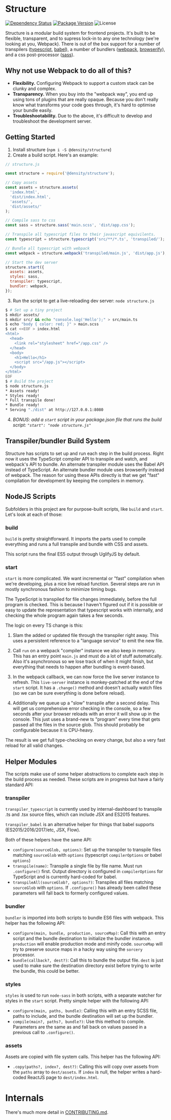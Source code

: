 # Structure

[![Dependency Status](https://david-dm.org/density/structure.svg)](https://david-dm.org/density/structure)
[![Package Version](https://img.shields.io/npm/v/@density/structure.svg)](https://npmjs.com/@density/structure)
![License](https://img.shields.io/badge/License-MIT-green.svg)

Structure is a modular build system for frontend projects. It's built to be flexible, transparent, and to supress
lock-in to any one technology (we're looking at you, Webpack). There is out of the box support for a
number of transpilers ([typescript](https://www.typescriptlang.org/), [babel](https://babeljs.io)),
a number of bundlers ([webpack](https://webpack.github.io/), [browserify](http://browserify.org/)),
and a css post-processor ([sass](https://sass-lang.com)).

## Why not use Webpack to do all of this?
- **Flexibility.** Configuring Webpack to support a custom stack can be clunky and complex.
- **Transparency.** When you buy into the "webpack way", you end up using tons of plugins that are
  really opaque. Because you don't really know what transforms your code goes through, it's hard to
  optimise your bundle easily.
- **Troubleshootability.** Due to the above, it's difficult to develop and troubleshoot the development server.

## Getting Started
1. Install structure (`npm i -S @density/structure`)
2. Create a build script. Here's an example:
```javascript
// structure.js

const structure = require('@density/structure');

// Copy assets
const assets = structure.assets(
  'index.html',
  'dist/index.html',
  'assets/',
  'dist/assets/'
);

// Compile sass to css
const sass = structure.sass('main.scss', 'dist/app.css');

// Transpile all typescript files to their javascript equivilents.
const typescript = structure.typescript('src/**/*.ts', 'transpiled/');

// Bundle all typescript with webpack
const webpack = structure.webpack('transpiled/main.js', 'dist/app.js');

// Start the dev server
structure.start({
  assets: assets,
  styles: sass,
  transpiler: typescript,
  bundler: webpack,
});
```

3. Run the script to get a live-reloading dev server: `node structure.js`
```sh
$ # Set up a tiny project
$ mkdir assets/
$ mkdir src/ && echo "console.log('Hello');" > src/main.ts
$ echo "body { color: red; }" > main.scss
$ cat <<EOF > index.html
<html>
  <head>
    <link rel="stylesheet" href="/app.css" />
  </head>
  <body>
    <h1>Hello</h1>
    <script src="/app.js"></script>
  </body>
</html>
EOF
$ # Build the project
$ node structure.js
* Assets ready!
* Styles ready!
* Full transpile done!
* Bundle ready!
* Serving "./dist" at http://127.0.0.1:8080
```

4. *BONUS: add a `start` script in your package.json file that runs the build script: `"start": "node structure.js"`*

## Transpiler/bundler Build System
Structure has scripts to set up and run each step in the build process. Right now it uses the TypeScript compiler API to transpile and watch, and webpack's API to bundle. An alternate transpiler module uses the Babel API instead of TypeScript. An alternate bundler module uses browserify instead of webpack. The reason for using these APIs directly is that we get "fast" compilation for development by keeping the compilers in memory.

## NodeJS Scripts

Subfolders in this project are for purpose-built scripts, like `build` and `start`. Let's look at each of those:

### build

`build` is pretty straightforward. It imports the parts used to compile everything and runs a full transpile and bundle with CSS and assets.

This script runs the final ES5 output through UglifyJS by default.

### start

`start` is more complicated. We want incremental or "fast" compilation when we're developing, plus a nice live reload function. Several steps are run in mostly synchronous fashion to minimize timing bugs.

The TypeScript is transpiled for file changes immediately, before the full program is checked. This is because I haven't figured out if it is possible or easy to update the representation that typescript works with internally, and checking the whole program again takes a few seconds.

The logic on every TS change is this:

1) Slam the added or updated file through the transpiler right away. This uses a persistent reference to a "language service" to emit the new file.

2) Call `run` on a webpack "compiler" instance we also keep in memory. This has an entry point `main.js` and must do a lot of stuff automatically. Also it's asynchronous so we lose track of when it might finish, but everything that needs to happen after bundling is event-based.

3) In the webpack callback, we can now force the live server instance to refresh. This `live-server` instance is monkey-patched at the end of the `start` script. It has a `.change()` method and doesn't actually watch files (so we can be sure everything is done before reload).

4) Additionally we queue up a "slow" transpile after a second delay. This will get us comprehensive error checking in the console, so a few seconds after your browser reloads with an error it will show up in the console. This just uses a brand-new ts "program" every time that gets passed all the files in the source glob. This should probably be configurable because it is CPU-heavy.

The result is we get full type-checking on every change, but also a very fast reload for all valid changes.


## Helper Modules

The scripts make use of some helper abstractions to complete each step in the build process as needed. These scripts are in progress but have a fairly standard API:

### transpiler

`transpiler_typescript` is currently used by internal-dashboard to transpile .ts and .tsx source files, which can include JSX and ES2015 features.

`transpiler_babel` is an alternative helper for things that babel supports (ES2015/2016/2017/etc, JSX, Flow).

Both of these helpers have the same API:

- `configure(sourceGlob, options)`: Set up the transpiler to transpile files matching `sourceGlob` with `options` (typescript `compilerOptions` or babel `options`)
- `transpile(name)`: Transpile a single file by file name. Must run `.configure()` first. Output directory is configured in `compilerOptions` for TypeScript and is currently hard-coded for babel.
- `transpileAll(sourceGlob?, options?)`: Transpiles all files matching `sourceGlob` with `options`. If `.configure()` has already been called these parameters will fall back to formerly configured values.

### bundler

`bundler` is imported into both scripts to bundle ES6 files with webpack. This helper has the following API:

- `configure(main, bundle, production, sourceMap)`: Call this with an entry script and the bundle destination to initialize the bundler instance. `production` will enable production mode and minify code. `sourceMap` will try to preserve source maps in a hacky way using the `sorcery` processor.
- `bundle(callback?, dest?)`: Call this to bundle the output file. `dest` is just used to make sure the destination directory exist before trying to write the bundle, this could be better.

### styles

`styles` is used to run `node-sass` in both scripts, with a separate watcher for styles in the `start` script. Pretty simple helper with the following API:

- `configure(main, paths, bundle)`: Calling this with an entry SCSS file, paths to include, and the bundle destination will set up the bundler.
- `compile(main?, paths?, bundle?)`: Use this method to compile. Parameters are the same as and fall back on values passed in a previous call to `.configure()`.

### assets

Assets are copied with file system calls. This helper has the following API:

- `.copy(paths?, index?, dest?)`: Calling this will copy over assets from the `paths` array to `dest/assets`. If `index` is null, the helper writes a hard-coded ReactJS page to `dest/index.html`.

# Internals
There's much more detail in [CONTRIBUTING.md](CONTRIBUTING.md).
